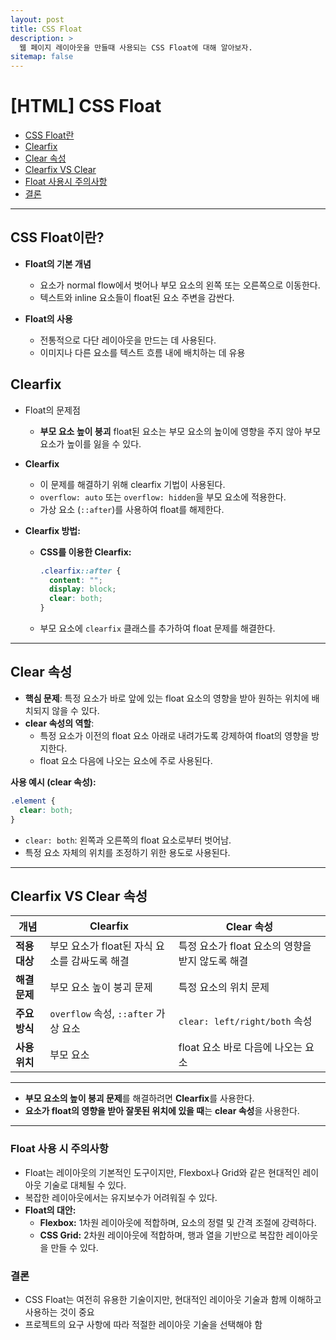 ```yaml
---
layout: post
title: CSS Float
description: >
  웹 페이지 레이아웃을 만들때 사용되는 CSS Float에 대해 알아보자.
sitemap: false
---
```


# [HTML] CSS Float

- [CSS Float란](#css-float이란)
- [Clearfix](#clearfix)
- [Clear 속성](#clear-속성)
- [Clearfix VS Clear](#clearfix-vs-clear-속성)
- [Float 사용시 주의사항](#float-사용-시-주의사항)
- [결론](#결론)

---

## CSS Float이란?

- **Float의 기본 개념**

  - 요소가 normal flow에서 벗어나 부모 요소의 왼쪽 또는 오른쪽으로 이동한다.
  - 텍스트와 inline 요소들이 float된 요소 주변을 감싼다.

- **Float의 사용**
  - 전통적으로 다단 레이아웃을 만드는 데 사용된다.
  - 이미지나 다른 요소를 텍스트 흐름 내에 배치하는 데 유용

## Clearfix

- Float의 문제점
  - **부모 요소 높이 붕괴** float된 요소는 부모 요소의 높이에 영향을 주지 않아 부모 요소가 높이를 잃을 수 있다.
- **Clearfix**

  - 이 문제를 해결하기 위해 clearfix 기법이 사용된다.
  - `overflow: auto` 또는 `overflow: hidden`을 부모 요소에 적용한다.
  - 가상 요소 (`::after`)를 사용하여 float를 해제한다.

- **Clearfix 방법:**
  - **CSS를 이용한 Clearfix:**
    ```css
    .clearfix::after {
      content: "";
      display: block;
      clear: both;
    }
    ```
  - 부모 요소에 `clearfix` 클래스를 추가하여 float 문제를 해결한다.

---

## Clear 속성

- **핵심 문제**: 특정 요소가 바로 앞에 있는 float 요소의 영향을 받아 원하는 위치에 배치되지 않을 수 있다.
- **clear 속성의 역할**:
  - 특정 요소가 이전의 float 요소 아래로 내려가도록 강제하여 float의 영향을 방지한다.
  - float 요소 다음에 나오는 요소에 주로 사용된다.

**사용 예시 (clear 속성):**

```css
.element {
  clear: both;
}
```

- `clear: both`: 왼쪽과 오른쪽의 float 요소로부터 벗어남.
- 특정 요소 자체의 위치를 조정하기 위한 용도로 사용된다.

---

## Clearfix VS Clear 속성

| **개념**      | **Clearfix**                                  | **Clear 속성**                                   |
| ------------- | --------------------------------------------- | ------------------------------------------------ |
| **적용 대상** | 부모 요소가 float된 자식 요소를 감싸도록 해결 | 특정 요소가 float 요소의 영향을 받지 않도록 해결 |
| **해결 문제** | 부모 요소 높이 붕괴 문제                      | 특정 요소의 위치 문제                            |
| **주요 방식** | `overflow` 속성, `::after` 가상 요소          | `clear: left/right/both` 속성                    |
| **사용 위치** | 부모 요소                                     | float 요소 바로 다음에 나오는 요소               |

---

- **부모 요소의 높이 붕괴 문제**를 해결하려면 **Clearfix**를 사용한다.
- **요소가 float의 영향을 받아 잘못된 위치에 있을 때**는 **clear 속성**을 사용한다.

---

### Float 사용 시 주의사항

- Float는 레이아웃의 기본적인 도구이지만, Flexbox나 Grid와 같은 현대적인 레이아웃 기술로 대체될 수 있다.
- 복잡한 레이아웃에서는 유지보수가 어려워질 수 있다.
- **Float의 대안:**
  - **Flexbox:** 1차원 레이아웃에 적합하며, 요소의 정렬 및 간격 조절에 강력하다.
  - **CSS Grid:** 2차원 레이아웃에 적합하며, 행과 열을 기반으로 복잡한 레이아웃을 만들 수 있다.

### 결론

- CSS Float는 여전히 유용한 기술이지만, 현대적인 레이아웃 기술과 함께 이해하고 사용하는 것이 중요
- 프로젝트의 요구 사항에 따라 적절한 레이아웃 기술을 선택해야 함
